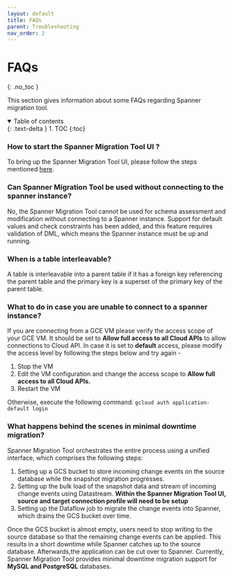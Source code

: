 ```yaml
---
layout: default
title: FAQs
parent: Troubleshooting
nav_order: 2
---
```


# FAQs
{: .no_toc }

This section gives information about some FAQs regarding Spanner migration tool.

<details open markdown="block">
  <summary>
    Table of contents
  </summary>
  {: .text-delta }
1. TOC
{:toc}
</details>

### How to start the Spanner Migration Tool UI ?

To bring up the Spanner Migration Tool UI, please follow the steps mentioned [here](../install.md/#installation-guide).

### Can Spanner Migration Tool be used without connecting to the spanner instance?

No, the Spanner Migration Tool cannot be used for schema assessment and modification without connecting to a Spanner instance. Support for default values and check constraints has been added, and this feature requires validation of DML, which means the Spanner instance must be up and running.

### When is a table interleavable?

A table is interleavable into a parent table if it has a foreign key referencing the parent table and the primary key is a superset of the primary key of the parent table.

### What to do in case you are unable to connect to a spanner instance?

If you are connecting from a GCE VM please verify the access scope of your GCE VM. It should be set to **Allow full access to all Cloud APIs** to allow connections to Cloud API. In case it is set to **default** access, please modify the access level by following the steps below and try again -

1. Stop the VM
2. Edit the VM configuration and change the access scope to **Allow full access to all Cloud APIs.**
3. Restart the VM

Otherwise, execute the following command: `gcloud auth application-default login`

### What happens behind the scenes in minimal downtime migration?

Spanner Migration Tool orchestrates the entire process using a unified interface, which comprises the following steps:

1. Setting up a GCS bucket to store incoming change events on the source database while the snapshot migration progresses.
2. Setting up the bulk load of the snapshot data and stream of incoming change events using Datastream. **Within the Spanner Migration Tool UI, source and target connection profile will need to be setup**
3. Setting up the Dataflow job to migrate the change events into Spanner, which drains the GCS bucket over time.

Once the GCS bucket is almost empty, users need to stop writing to the source database so that the remaining change events can be applied. This results in a short downtime while Spanner catches up to the source database. Afterwards,the application can be cut over to Spanner. Currently, Spanner Migration Tool provides minimal downtime migration support for **MySQL and PostgreSQL** databases.
